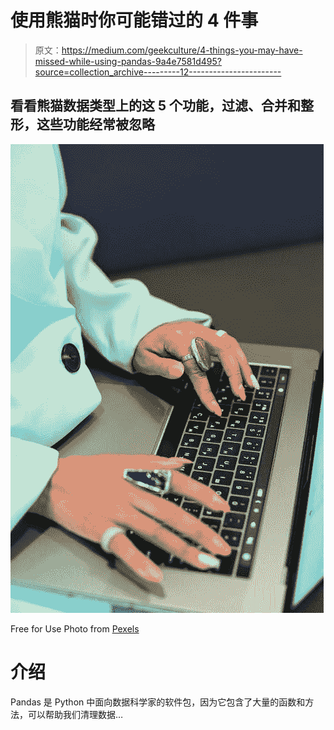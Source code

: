 # 使用熊猫时你可能错过的 4 件事

> 原文：<https://medium.com/geekculture/4-things-you-may-have-missed-while-using-pandas-9a4e7581d495?source=collection_archive---------12----------------------->

## 看看熊猫数据类型上的这 5 个功能，过滤、合并和整形，这些功能经常被忽略

![](img/cb2339b72519190e45999877731385b7.png)

Free for Use Photo from [Pexels](https://www.pexels.com/ko-kr/photo/8938257/)

# 介绍

Pandas 是 Python 中面向数据科学家的软件包，因为它包含了大量的函数和方法，可以帮助我们清理数据…